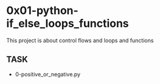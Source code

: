 # 0x01-python-if_else_loops_functions

This project is about control flows and loops and functions

## TASK

- 0-positive_or_negative.py